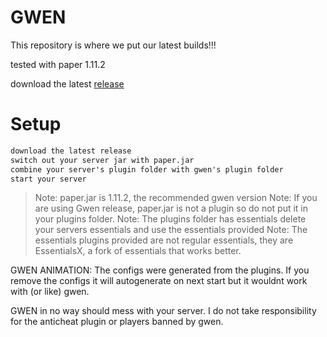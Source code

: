 # GWEN
This repository is where we put our latest builds!!!

tested with paper 1.11.2

download the latest [release](https://github.com/josephworks/Gwen-Remade/releases)

# Setup

```txt
download the latest release
switch out your server jar with paper.jar
combine your server's plugin folder with gwen's plugin folder
start your server
```

> Note: paper.jar is 1.11.2, the recommended gwen version
> Note: If you are using Gwen release, paper.jar is not a plugin so do not put it in your plugins folder.
> Note: The plugins folder has essentials delete your servers essentials and use the essentials provided
> Note: The essentials plugins provided are not regular essentials, they are EssentialsX, a fork of essentials that works better.

GWEN ANIMATION:
The configs were generated from the plugins.
If you remove the configs it will autogenerate on next start but it wouldnt work with (or like) gwen.

GWEN in no way should mess with your server. I do not take responsibility for the anticheat plugin or players banned by gwen.

